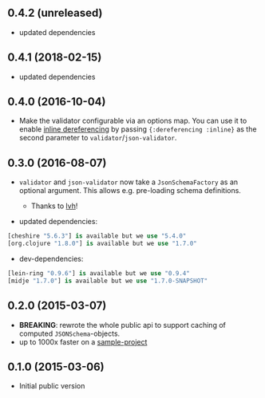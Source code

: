 ## 0.4.2 (unreleased)

- updated dependencies

## 0.4.1 (2018-02-15)

- updated dependencies

## 0.4.0 (2016-10-04)

- Make the validator configurable via an options map. You can use it to enable [inline dereferencing][inline-deref] by passing `{:dereferencing :inline}` as the second parameter to `validator`/`json-validator`.

[inline-deref]: (http://json-schema.org/latest/json-schema-core.html#anchor30).

## 0.3.0 (2016-08-07)

- `validator` and `json-validator` now take a `JsonSchemaFactory` as an optional argument. This allows e.g. pre-loading schema definitions.
   - Thanks to [lvh](https://github.com/lvh)!

- updated dependencies:

```clojure
[cheshire "5.6.3"] is available but we use "5.4.0"
[org.clojure "1.8.0"] is available but we use "1.7.0"
```

- dev-dependencies:

```clojure
[lein-ring "0.9.6"] is available but we use "0.9.4"
[midje "1.7.0"] is available but we use "1.7.0-SNAPSHOT"
```

## 0.2.0 (2015-03-07)

- **BREAKING**: rewrote the whole public api to support caching of computed `JSONSchema`-objects.
- up to 1000x faster on a [sample-project](https://github.com/metosin/ring-swagger/blob/master/test/ring/swagger/validator.clj)

## 0.1.0 (2015-03-06)

- Initial public version
